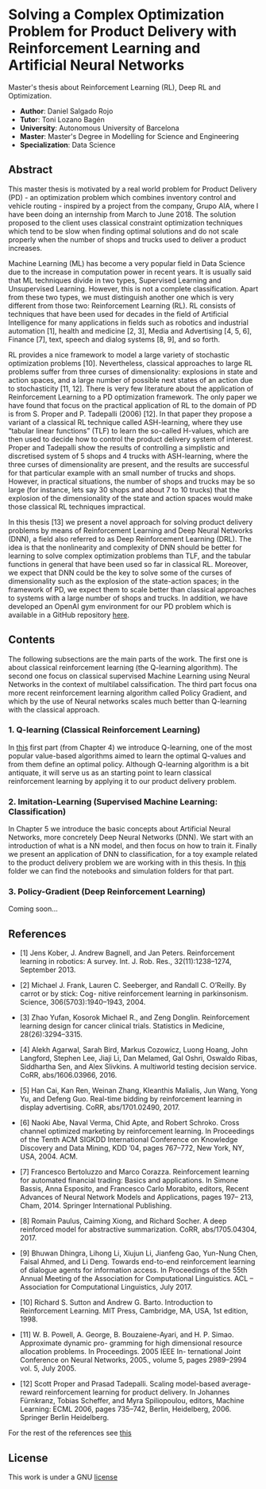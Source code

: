 # Solving a Complex Optimization Problem for Product Delivery with Reinforcement Learning and Artificial Neural Networks
Master's thesis about Reinforcement Learning (RL), Deep RL and Optimization.

* **Author**: Daniel Salgado Rojo
* **Tuto**r: Toni Lozano Bagén
* **University**: Autonomous University of Barcelona
* **Master**: Master's Degree in Modelling for Science and Engineering
* **Specialization**: Data Science

## Abstract

This master thesis is motivated by a real world problem for Product Delivery (PD) - an optimization
problem which combines inventory control and vehicle routing - inspired by a project from the
company, Grupo AIA, where I have been doing an internship from March to June 2018. The
solution proposed to the client uses classical constraint optimization techniques which tend to be
slow when finding optimal solutions and do not scale properly when the number of shops and trucks
used to deliver a product increases.

Machine Learning (ML) has become a very popular field in Data Science due to the increase in
computation power in recent years. It is usually said that ML techniques divide in two types,
Supervised Learning and Unsupervised Learning. However, this is not a complete classification.
Apart from these two types, we must distinguish another one which is very different from those
two: Reinforcement Learning (RL). RL consists of techniques that have been used for decades in
the field of Artificial Intelligence for many applications in fields such as robotics and industrial
automation [1], health and medicine [2, 3], Media and Advertising [4, 5, 6], Finance [7], text, speech
and dialog systems [8, 9], and so forth.

RL provides a nice framework to model a large variety of stochastic optimization problems [10].
Nevertheless, classical approaches to large RL problems suffer from three curses of dimensionality:
explosions in state and action spaces, and a large number of possible next states of an action
due to stochasticity [11, 12]. There is very few literature about the application of Reinforcement
Learning to a PD optimization framework. The only paper we have found that focus on the
practical application of RL to the domain of PD is from S. Proper and P. Tadepalli (2006) [12].
In that paper they propose a variant of a classical RL technique called ASH-learning, where they
use “tabular linear functions” (TLF) to learn the so-called H-values, which are then used to decide
how to control the product delivery system of interest. Proper and Tadepalli show the results of
controlling a simplistic and discretised system of 5 shops and 4 trucks with ASH-learning, where
the three curses of dimensionality are present, and the results are successful for that particular
example with an small number of trucks and shops. However, in practical situations, the number
of shops and trucks may be so large (for instance, lets say 30 shops and about 7 to 10 trucks) that
the explosion of the dimensionality of the state and action spaces would make those classical RL
techniques impractical.

In this thesis [13] we present a novel approach for solving product delivery problems by means
of Reinforcement Learning and Deep Neural Networks (DNN), a field also referred to as Deep
Reinforcement Learning (DRL). The idea is that the nonlinearity and complexity of DNN should
be better for learning to solve complex optimization problems than TLF, and the tabular functions
in general that have been used so far in classical RL. Moreover, we expect that DNN could be the
key to solve some of the curses of dimensionality such as the explosion of the state-action spaces;
in the framework of PD, we expect them to scale better than classical approaches to systems with
a large number of shops and trucks. In addition, we have developed an OpenAI gym environment
for our PD problem which is available in a GitHub repository [here](https://github.com/dsalgador/gym-pdsystem).

## Contents
The following subsections are the main parts of the work. The first one is about classical reinforcement learning (the Q-learning algorithm). The second one focus on classical supervised Machine Learning using Neural Networks in the context of multilabel calssification. The third part focus ona more recent reinforcement learning algorithm called Policy Gradient, and which by the use of Neural networks scales much better than Q-learning with the classical approach.

### 1. Q-learning (Classical Reinforcement Learning)
In [this](https://github.com/dsalgador/master-thesis/tree/master/Q-learning) first part (from Chapter 4) we introduce Q-learning, one of the most popular value-based algorithms aimed to learn the optimal Q-values and from them define an optimal policy. Although Q-learning algorithm is a bit antiquate, it will serve us as an starting point to learn classical reinforcement learning by applying it to our product delivery problem.

### 2. Imitation-Learning (Supervised Machine Learning: Classification)

In Chapter 5 we introduce the basic concepts about Artificial Neural Networks, more concretely
Deep Neural Networks (DNN). We start with an introduction of what is a NN model, and then focus
on how to train it. Finally we present an application of DNN to classification, for a toy example
related to the product delivery problem we are working with in this thesis. In [this](https://github.com/dsalgador/master-thesis/tree/master/Imitation-Learning) folder we can find the
notebooks and simulation folders for that part.

### 3. Policy-Gradient (Deep Reinforcement Learning)

Coming soon...


## References
* [1] Jens Kober, J. Andrew Bagnell, and Jan Peters. Reinforcement learning in robotics: A survey.
Int. J. Rob. Res., 32(11):1238–1274, September 2013.
* [2] Michael J. Frank, Lauren C. Seeberger, and Randall C. O’Reilly. By carrot or by stick: Cog-
nitive reinforcement learning in parkinsonism. Science, 306(5703):1940–1943, 2004.
* [3] Zhao Yufan, Kosorok Michael R., and Zeng Donglin. Reinforcement learning design for cancer
clinical trials. Statistics in Medicine, 28(26):3294–3315.
* [4] Alekh Agarwal, Sarah Bird, Markus Cozowicz, Luong Hoang, John Langford, Stephen Lee,
Jiaji Li, Dan Melamed, Gal Oshri, Oswaldo Ribas, Siddhartha Sen, and Alex Slivkins. A
multiworld testing decision service. CoRR, abs/1606.03966, 2016.
* [5] Han Cai, Kan Ren, Weinan Zhang, Kleanthis Malialis, Jun Wang, Yong Yu, and Defeng Guo.
Real-time bidding by reinforcement learning in display advertising. CoRR, abs/1701.02490, 2017.
* [6] Naoki Abe, Naval Verma, Chid Apte, and Robert Schroko. Cross channel optimized marketing
by reinforcement learning. In Proceedings of the Tenth ACM SIGKDD International Conference
on Knowledge Discovery and Data Mining, KDD ’04, pages 767–772, New York, NY, USA, 2004. ACM.
* [7] Francesco Bertoluzzo and Marco Corazza. Reinforcement learning for automated financial
trading: Basics and applications. In Simone Bassis, Anna Esposito, and Francesco Carlo
Morabito, editors, Recent Advances of Neural Network Models and Applications, pages 197–
213, Cham, 2014. Springer International Publishing.
* [8] Romain Paulus, Caiming Xiong, and Richard Socher. A deep reinforced model for abstractive
summarization. CoRR, abs/1705.04304, 2017.
* [9] Bhuwan Dhingra, Lihong Li, Xiujun Li, Jianfeng Gao, Yun-Nung Chen, Faisal Ahmed, and
Li Deng. Towards end-to-end reinforcement learning of dialogue agents for information access.
In Proceedings of the 55th Annual Meeting of the Association for Computational Linguistics.
ACL – Association for Computational Linguistics, July 2017.
* [10] Richard S. Sutton and Andrew G. Barto. Introduction to Reinforcement Learning. MIT Press,
Cambridge, MA, USA, 1st edition, 1998.
* [11] W. B. Powell, A. George, B. Bouzaiene-Ayari, and H. P. Simao. Approximate dynamic pro-
gramming for high dimensional resource allocation problems. In Proceedings. 2005 IEEE In-
ternational Joint Conference on Neural Networks, 2005., volume 5, pages 2989–2994 vol. 5,
July 2005.

* [12] Scott Proper and Prasad Tadepalli. Scaling model-based average-reward reinforcement learning
for product delivery. In Johannes Fürnkranz, Tobias Scheffer, and Myra Spiliopoulou, editors,
Machine Learning: ECML 2006, pages 735–742, Berlin, Heidelberg, 2006. Springer Berlin
Heidelberg.

For the rest of the references see [this](https://github.com/dsalgador/master-thesis/blob/master/thesis.pdf)

## License
This work is under a GNU [license](https://github.com/dsalgador/master-thesis/blob/master/LICENSE)
